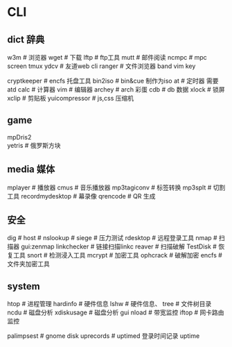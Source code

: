 # CLI

## dict 辞典

w3m                # 浏览器
wget               # 下载
lftp               # ftp工具
mutt               # 邮件阅读
ncmpc              # mpc
screen
tmux
ydcv               # 友道web cli
ranger             # 文件浏览器 band vim key


cryptkeeper        # encfs 托盘工具
bin2iso            # bin&cue 制作为iso
at                 # 定时器  需要atd
calc               # 计算器
vim                # 编辑器
archey             # arch 彩蛋
cdb                # db 数据
xlock              # 锁屏
xclip              # 剪贴板
yuicompressor      # js,css 压缩机

## game

mpDris2  
yetris             # 俄罗斯方块


## media 媒体

mplayer            # 播放器
cmus               # 音乐播放器
mp3tagiconv        # 标签转换
mp3splt            # 切割工具
recordmydesktop    # 幕录像
qrencode           # QR 生成

## 安全

dig                # 
host               # 
nslookup           # 
siege              # 压力测试
rdesktop           # 远程登录工具
nmap               # 扫描器 gui:zenmap
linkchecker        # 链接扫描linkc
reaver             # 扫描破解
TestDisk           # 恢复工具
snort              # 检测浸入工具
mcrypt             # 加密工具
ophcrack           # 破解加密
encfs              # 文件夹加密工具

## system 

htop               # 进程管理
hardinfo           # 硬件信息
lshw               # 硬件信息、
tree               # 文件树目录
ncdu               # 磁盘分析
xdiskusage         # 磁盘分析 gui
nload              # 带宽监控
iftop              # 网卡路由监控

palimpsest         # gnome disk
uprecords          # uptimed 登录时间记录 uptime

